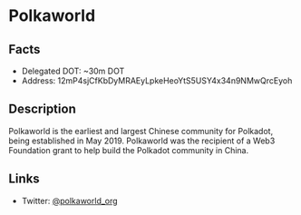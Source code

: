 # Polkaworld

## Facts
- Delegated DOT: ~30m DOT
- Address: 12mP4sjCfKbDyMRAEyLpkeHeoYtS5USY4x34n9NMwQrcEyoh

## Description

Polkaworld is the earliest and largest Chinese community for Polkadot, being established in May 2019. Polkaworld was the recipient of a Web3 Foundation grant to help build the Polkadot community in China.

## Links
- Twitter: [@polkaworld_org](https://twitter.com/polkaworld_org)